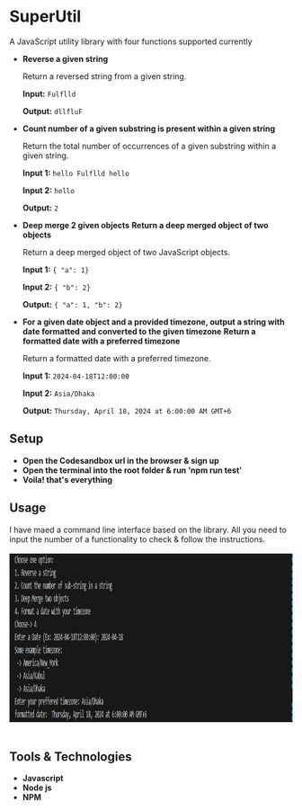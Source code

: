 # SuperUtil
A JavaScript utility library with four functions supported currently 
 - **Reverse a given string**

   Return a reversed string from a given string.
 
   **Input:** `Fulflld`
 
   **Output:** `dllfluF`

  
- **Count number of a given substring is present within a given string**

  Return the total number of occurrences of a given substring within a given string.

  **Input 1:** `hello Fulflld hello`

  **Input 2:** `hello`

  **Output:** `2`

- **Deep merge 2 given objects**
  **Return a deep merged object of two objects**

  Return a deep merged object of two JavaScript objects.

  **Input 1:** `{ "a": 1}`

  **Input 2:** `{ "b": 2}`

  **Output:** `{ "a": 1, "b": 2}`

  
- **For a given date object and a provided timezone, output a string with date formatted and
converted to the given timezone**
  **Return a formatted date with a preferred timezone**

  Return a formatted date with a preferred timezone.

  **Input 1:** `2024-04-18T12:00:00`

  **Input 2:** `Asia/Dhaka`

  **Output:** `Thursday, April 18, 2024 at 6:00:00 AM GMT+6`


## Setup 
- **Open the Codesandbox url in the browser & sign up**
- **Open the terminal into the root folder & run 'npm run test'**
- **Voila! that's everything**

## Usage 
I have maed a command line interface based on the library. All you need to input the number of a functionality to check & follow the instructions.
<br />
<br />
 <img width="1500" height="300" src="image/image.png"> &emsp;

 ## Tools & Technologies 
- **Javascript**
- **Node js**
- **NPM**
  
